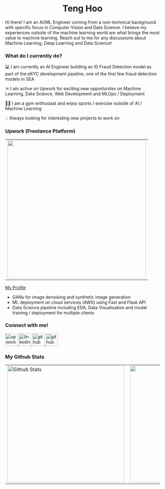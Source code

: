 <h1 align='center'> Teng Hoo </h1>

Hi there! I am an AI/ML Engineer coming from a non-technical background with specific focus in Computer Vision and Data Science. I believe my experiences outside of the machine learning world are what brings the most value to machine learning. Reach out to me for any discussions about Machine Learning, Deep Learning and Data Science!


<h3> What do I currently do? </h3>

💻 I am currently an AI Engineer building an ID Fraud Detection model as part of the eKYC development pipeline, one of the first few fraud detection models in SEA

♒ I am active on Upwork for exciting new opportunites on Machine Learning, Data Science, Web Development and MLOps / Deployment

🏋️‍♂️ I am a gym enthusiast and enjoy sports / exercise outside of AI / Machine Learning

💡 Always looking for interesting new projects to work on


<h3> Upwork (Freelance Platform) </h3>

<table>
  <tr>
      <td><img width="450px" align="center" src="https://user-images.githubusercontent.com/67228311/196315576-6d19c1ff-2220-4ca8-a884-6dfa6d0490fa.png"/></td>            
  </tr>   
</table>

[My Profile](https://www.upwork.com/freelancers/tenghoo)

- GANs for image denoising and synthetic image generation
- ML deployment on cloud services (AWS) using Fast and Flask API
- Data Science pipeline including EDA, Data Visualisation and model training / deployment for multiple clients


<h3> Connect with me! </h3>

<p align="left"> <a href="https://www.upwork.com/freelancers/tenghoo" target="_blank"> <img src="https://user-images.githubusercontent.com/67228311/196322720-b249f4f2-d4e7-4c1c-a291-2fde5f04a7be.png" alt="upwork" width="40" height="40"/> </a>  <a href="https://www.linkedin.com/in/teng-cheng-hoo-87b8bb10a/" target="_blank"> <img src="https://user-images.githubusercontent.com/67228311/196324209-5a429bd5-895b-4a16-b6b6-07c3f05638eb.png" alt="linkedin" width="40" height="40"/> </a>  <a href="https://www.instagram.com/tengalengaleng/" target="_blank"> <img src="https://user-images.githubusercontent.com/67228311/196322712-1f4f91ff-230e-441d-8c04-1911a13de498.jpeg" alt="github" width="40" height="40"/> </a> <a href="https://github.com/TengHoo3" target="_blank"> <img src="https://user-images.githubusercontent.com/67228311/196322692-8a5cf00a-99bc-4a2b-99d4-08bbcb679a35.png" alt="github" width="40" height="40"/> </a>   </p>


<h3> My Github Stats </h3>
<table align="center">
  <tr>
      <td><img  alt="Github Stats" width="380px" align="left" src="https://github-readme-stats.vercel.app/api?username=TengHoo3&show_icons=true&theme=synthwave"/></td>
      <td><img width="380px" align="left" src="https://github-readme-stats.vercel.app/api/top-langs/?username=TengHoo3&hide=css,html&count_private=true&theme=synthwave&layout=compact"/></td>      
  </tr>   
</table>
